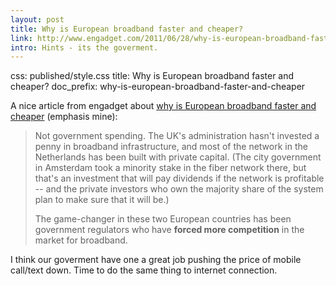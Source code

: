```yaml
---
layout: post
title: Why is European broadband faster and cheaper?
link: http://www.engadget.com/2011/06/28/why-is-european-broadband-faster-and-cheaper-blame-the-governme/
intro: Hints - its the goverment.
---
```

css: published/style.css
title: Why is European broadband faster and cheaper?
doc_prefix: why-is-european-broadband-faster-and-cheaper
 
A nice article from engadget about [why is European broadband faster and cheaper]  (emphasis mine):

> Not government spending. The UK's administration hasn't invested a penny in broadband infrastructure, and most of the network in the Netherlands has been built with private capital. (The city government in Amsterdam took a minority stake in the fiber network there, but that's an investment that will pay dividends if the network is profitable -- and the private investors who own the majority share of the system plan to make sure that it will be.)
> 
> The game-changer in these two European countries has been government regulators who have **forced more competition** in the market for broadband.

I think our goverment have one a great job pushing the price of mobile call/text down. Time to do the same thing to internet connection.

[why is European broadband faster and cheaper]: http://www.engadget.com/2011/06/28/why-is-european-broadband-faster-and-cheaper-blame-the-governme/
